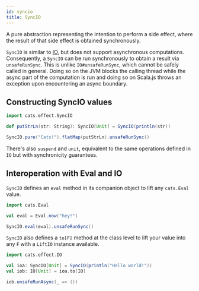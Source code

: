 ```yaml
---
id: syncio
title: SyncIO
---
```


A pure abstraction representing the intention to perform a side effect, where the result of that side effect is obtained synchronously.

`SyncIO` is similar to [IO](io.md), but does not support asynchronous computations. Consequently, a `SyncIO` can be run synchronously to obtain a result via `unsafeRunSync`. This is unlike `IO#unsafeRunSync`, which cannot be safely called in general. Doing so on the JVM blocks the calling thread while the async part of the computation is run and doing so on Scala.js throws an exception upon encountering an async boundary.

## Constructing SyncIO values

```scala mdoc
import cats.effect.SyncIO

def putStrLn(str: String): SyncIO[Unit] = SyncIO(println(str))

SyncIO.pure("Cats!").flatMap(putStrLn).unsafeRunSync()
```

There's also `suspend` and `unit`, equivalent to the same operations defined in `IO` but with synchronicity guarantees.

## Interoperation with Eval and IO

`SyncIO` defines an `eval` method in its companion object to lift any `cats.Eval` value.

```scala mdoc
import cats.Eval

val eval = Eval.now("hey!")

SyncIO.eval(eval).unsafeRunSync()
```

`SyncIO` also defines a `to[F]` method at the class level to lift your value into any `F` with a `LiftIO` instance available.

```scala mdoc
import cats.effect.IO

val ioa: SyncIO[Unit] = SyncIO(println("Hello world!"))
val iob: IO[Unit] = ioa.to[IO]

iob.unsafeRunAsync(_ => ())
```
